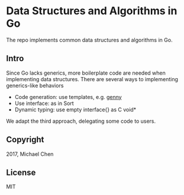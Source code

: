 # Data Structures and Algorithms in Go

The repo implements common data structures and algorithms in Go.

## Intro

Since Go lacks generics, more boilerplate code are needed when implementing data structures. There are several ways to implementing generics-like behaviors

- Code generation: use templates, e.g. [genny](https://github.com/cheekybits/genny)
- Use interface: as in Sort
- Dynamic typing: use empty interface{} as C void*

We adapt the third approach, delegating some code to users.

## Copyright

2017, Michael Chen

## License

MIT
